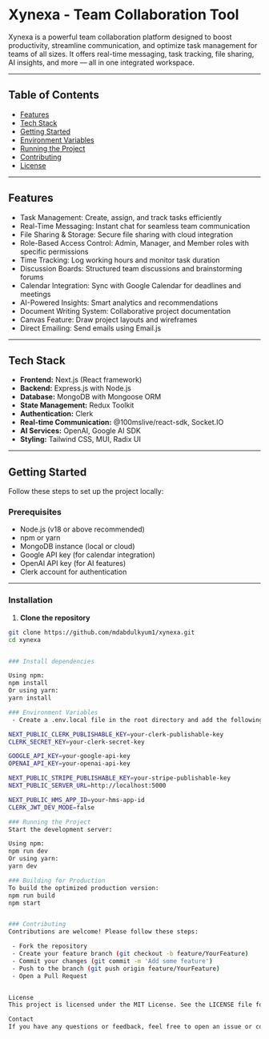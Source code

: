 # Xynexa - Team Collaboration Tool

Xynexa is a powerful team collaboration platform designed to boost productivity, streamline communication, and optimize task management for teams of all sizes. It offers real-time messaging, task tracking, file sharing, AI insights, and more — all in one integrated workspace.

---

## Table of Contents

- [Features](#features)  
- [Tech Stack](#tech-stack)  
- [Getting Started](#getting-started)  
- [Environment Variables](#environment-variables)  
- [Running the Project](#running-the-project)  
- [Contributing](#contributing)  
- [License](#license)  

---

## Features

- Task Management: Create, assign, and track tasks efficiently  
- Real-Time Messaging: Instant chat for seamless team communication  
- File Sharing & Storage: Secure file sharing with cloud integration  
- Role-Based Access Control: Admin, Manager, and Member roles with specific permissions  
- Time Tracking: Log working hours and monitor task duration  
- Discussion Boards: Structured team discussions and brainstorming forums  
- Calendar Integration: Sync with Google Calendar for deadlines and meetings  
- AI-Powered Insights: Smart analytics and recommendations  
- Document Writing System: Collaborative project documentation  
- Canvas Feature: Draw project layouts and wireframes  
- Direct Emailing: Send emails using Email.js  

---

## Tech Stack

- **Frontend:** Next.js (React framework)  
- **Backend:** Express.js with Node.js  
- **Database:** MongoDB with Mongoose ORM  
- **State Management:** Redux Toolkit  
- **Authentication:** Clerk  
- **Real-time Communication:** @100mslive/react-sdk, Socket.IO  
- **AI Services:** OpenAI, Google AI SDK  
- **Styling:** Tailwind CSS, MUI, Radix UI  

---

## Getting Started

Follow these steps to set up the project locally:

### Prerequisites

- Node.js (v18 or above recommended)  
- npm or yarn  
- MongoDB instance (local or cloud)  
- Google API key (for calendar integration)  
- OpenAI API key (for AI features)  
- Clerk account for authentication  

---

### Installation

1. **Clone the repository**

```bash
git clone https://github.com/mdabdulkyum1/xynexa.git
cd xynexa


### Install dependencies

Using npm:
npm install
Or using yarn:
yarn install

### Environment Variables
 - Create a .env.local file in the root directory and add the following keys (replace placeholder values with your actual keys):

NEXT_PUBLIC_CLERK_PUBLISHABLE_KEY=your-clerk-publishable-key
CLERK_SECRET_KEY=your-clerk-secret-key

GOOGLE_API_KEY=your-google-api-key
OPENAI_API_KEY=your-openai-api-key

NEXT_PUBLIC_STRIPE_PUBLISHABLE_KEY=your-stripe-publishable-key
NEXT_PUBLIC_SERVER_URL=http://localhost:5000

NEXT_PUBLIC_HMS_APP_ID=your-hms-app-id
CLERK_JWT_DEV_MODE=false

### Running the Project
Start the development server:

Using npm:
npm run dev
Or using yarn:
yarn dev

### Building for Production
To build the optimized production version:
npm run build
npm start


### Contributing
Contributions are welcome! Please follow these steps:

 - Fork the repository
 - Create your feature branch (git checkout -b feature/YourFeature)
 - Commit your changes (git commit -m 'Add some feature')
 - Push to the branch (git push origin feature/YourFeature)
 - Open a Pull Request


License
This project is licensed under the MIT License. See the LICENSE file for details.

Contact
If you have any questions or feedback, feel free to open an issue or contact me directly.